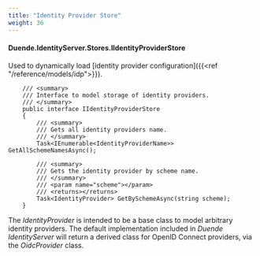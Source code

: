 ```yaml
---
title: "Identity Provider Store"
weight: 36
---
```


#### Duende.IdentityServer.Stores.IIdentityProviderStore

Used to dynamically load [identity provider configuration]({{<ref "/reference/models/idp">}}).

```
    /// <summary>
    /// Interface to model storage of identity providers.
    /// </summary>
    public interface IIdentityProviderStore
    {
        /// <summary>
        /// Gets all identity providers name.
        /// </summary>
        Task<IEnumerable<IdentityProviderName>> GetAllSchemeNamesAsync();

        /// <summary>
        /// Gets the identity provider by scheme name.
        /// </summary>
        /// <param name="scheme"></param>
        /// <returns></returns>
        Task<IdentityProvider> GetBySchemeAsync(string scheme);
    }
```

The *IdentityProvider* is intended to be a base class to model arbitrary identity providers.
The default implementation included in *Duende IdentityServer* will return a derived class for OpenID Connect providers, via the *OidcProvider* class.
